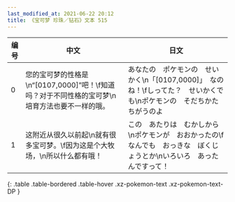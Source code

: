 ```yaml
---
last_modified_at: 2021-06-22 20:12
title: 《宝可梦 珍珠／钻石》文本 515
---
```

| 编号 | 中文 | 日文 |
| ---- | ---- | ---- |
| 0 | 您的宝可梦的性格是\n“[0107,0000]”吧！\f知道吗？对于不同性格的宝可梦\n培育方法也要不一样的哦。 | あなたの　ポケモンの　せいかく\n「[0107,0000]」　なのね！\fしってた？　せいかくでも\nポケモンの　そだちかた　ちがうのよ |
| 1 | 这附近从很久以前起\n就有很多宝可梦。\f因为这是个大牧场，\n所以什么都有哦！ | この　あたりは　むかしから\nポケモンが　おおかったの\fなんでも　おっきな　ぼくじょうとか\nいろいろ　あったんですって！ |
{: .table .table-bordered .table-hover .xz-pokemon-text .xz-pokemon-text-DP }